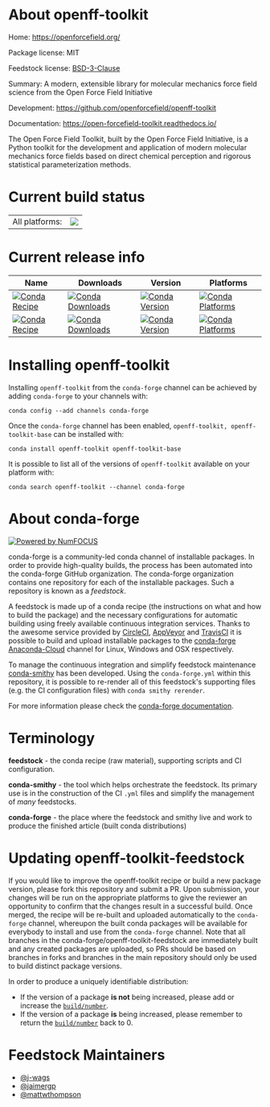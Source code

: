 About openff-toolkit
====================

Home: https://openforcefield.org/

Package license: MIT

Feedstock license: [BSD-3-Clause](https://github.com/conda-forge/openff-toolkit-feedstock/blob/master/LICENSE.txt)

Summary: A modern, extensible library for molecular mechanics force field science from the Open Force Field Initiative

Development: https://github.com/openforcefield/openff-toolkit

Documentation: https://open-forcefield-toolkit.readthedocs.io/

The Open Force Field Toolkit, built by the Open Force Field Initiative, is a Python
toolkit for the development and application of modern molecular mechanics force fields
based on direct chemical perception and rigorous statistical parameterization methods.


Current build status
====================


<table><tr><td>All platforms:</td>
    <td>
      <a href="https://dev.azure.com/conda-forge/feedstock-builds/_build/latest?definitionId=11620&branchName=master">
        <img src="https://dev.azure.com/conda-forge/feedstock-builds/_apis/build/status/openff-toolkit-feedstock?branchName=master">
      </a>
    </td>
  </tr>
</table>

Current release info
====================

| Name | Downloads | Version | Platforms |
| --- | --- | --- | --- |
| [![Conda Recipe](https://img.shields.io/badge/recipe-openff--toolkit-green.svg)](https://anaconda.org/conda-forge/openff-toolkit) | [![Conda Downloads](https://img.shields.io/conda/dn/conda-forge/openff-toolkit.svg)](https://anaconda.org/conda-forge/openff-toolkit) | [![Conda Version](https://img.shields.io/conda/vn/conda-forge/openff-toolkit.svg)](https://anaconda.org/conda-forge/openff-toolkit) | [![Conda Platforms](https://img.shields.io/conda/pn/conda-forge/openff-toolkit.svg)](https://anaconda.org/conda-forge/openff-toolkit) |
| [![Conda Recipe](https://img.shields.io/badge/recipe-openff--toolkit--base-green.svg)](https://anaconda.org/conda-forge/openff-toolkit-base) | [![Conda Downloads](https://img.shields.io/conda/dn/conda-forge/openff-toolkit-base.svg)](https://anaconda.org/conda-forge/openff-toolkit-base) | [![Conda Version](https://img.shields.io/conda/vn/conda-forge/openff-toolkit-base.svg)](https://anaconda.org/conda-forge/openff-toolkit-base) | [![Conda Platforms](https://img.shields.io/conda/pn/conda-forge/openff-toolkit-base.svg)](https://anaconda.org/conda-forge/openff-toolkit-base) |

Installing openff-toolkit
=========================

Installing `openff-toolkit` from the `conda-forge` channel can be achieved by adding `conda-forge` to your channels with:

```
conda config --add channels conda-forge
```

Once the `conda-forge` channel has been enabled, `openff-toolkit, openff-toolkit-base` can be installed with:

```
conda install openff-toolkit openff-toolkit-base
```

It is possible to list all of the versions of `openff-toolkit` available on your platform with:

```
conda search openff-toolkit --channel conda-forge
```


About conda-forge
=================

[![Powered by NumFOCUS](https://img.shields.io/badge/powered%20by-NumFOCUS-orange.svg?style=flat&colorA=E1523D&colorB=007D8A)](http://numfocus.org)

conda-forge is a community-led conda channel of installable packages.
In order to provide high-quality builds, the process has been automated into the
conda-forge GitHub organization. The conda-forge organization contains one repository
for each of the installable packages. Such a repository is known as a *feedstock*.

A feedstock is made up of a conda recipe (the instructions on what and how to build
the package) and the necessary configurations for automatic building using freely
available continuous integration services. Thanks to the awesome service provided by
[CircleCI](https://circleci.com/), [AppVeyor](https://www.appveyor.com/)
and [TravisCI](https://travis-ci.com/) it is possible to build and upload installable
packages to the [conda-forge](https://anaconda.org/conda-forge)
[Anaconda-Cloud](https://anaconda.org/) channel for Linux, Windows and OSX respectively.

To manage the continuous integration and simplify feedstock maintenance
[conda-smithy](https://github.com/conda-forge/conda-smithy) has been developed.
Using the ``conda-forge.yml`` within this repository, it is possible to re-render all of
this feedstock's supporting files (e.g. the CI configuration files) with ``conda smithy rerender``.

For more information please check the [conda-forge documentation](https://conda-forge.org/docs/).

Terminology
===========

**feedstock** - the conda recipe (raw material), supporting scripts and CI configuration.

**conda-smithy** - the tool which helps orchestrate the feedstock.
                   Its primary use is in the construction of the CI ``.yml`` files
                   and simplify the management of *many* feedstocks.

**conda-forge** - the place where the feedstock and smithy live and work to
                  produce the finished article (built conda distributions)


Updating openff-toolkit-feedstock
=================================

If you would like to improve the openff-toolkit recipe or build a new
package version, please fork this repository and submit a PR. Upon submission,
your changes will be run on the appropriate platforms to give the reviewer an
opportunity to confirm that the changes result in a successful build. Once
merged, the recipe will be re-built and uploaded automatically to the
`conda-forge` channel, whereupon the built conda packages will be available for
everybody to install and use from the `conda-forge` channel.
Note that all branches in the conda-forge/openff-toolkit-feedstock are
immediately built and any created packages are uploaded, so PRs should be based
on branches in forks and branches in the main repository should only be used to
build distinct package versions.

In order to produce a uniquely identifiable distribution:
 * If the version of a package **is not** being increased, please add or increase
   the [``build/number``](https://conda.io/docs/user-guide/tasks/build-packages/define-metadata.html#build-number-and-string).
 * If the version of a package **is** being increased, please remember to return
   the [``build/number``](https://conda.io/docs/user-guide/tasks/build-packages/define-metadata.html#build-number-and-string)
   back to 0.

Feedstock Maintainers
=====================

* [@j-wags](https://github.com/j-wags/)
* [@jaimergp](https://github.com/jaimergp/)
* [@mattwthompson](https://github.com/mattwthompson/)


